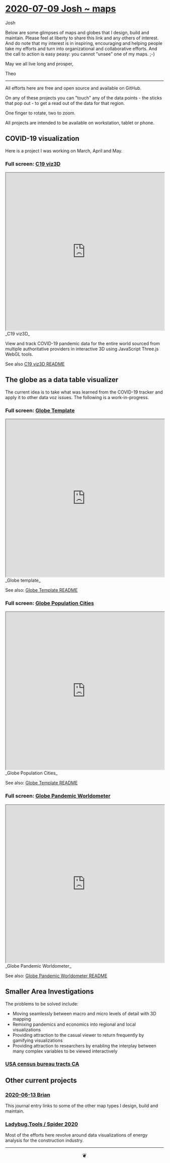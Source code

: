 # [2020-07-09 Josh ~ maps]( https://theo-armour.github.io/2020/#journal/07/2020-07-09-josh-maps.md )

Josh

Below are some glimpses of maps and globes that I design, build and maintain. Please feel at liberty to share this link and any others of interest. And do note that my interest is in inspiring, encouraging and helping people take my efforts and turn into organizational and collaborative efforts. And the call to action is easy peasy: you cannot "unsee" one of my maps. ;-)   

May we all live long and prosper,

Theo

***

All efforts here are free and open source and available on GitHub.

On any of these projects you can "touch" any of the data points - the sticks that pop out - to get a read out of the data for that region.

One finger to rotate, two to zoom.

All projects are intended to be available on workstation, tablet or phone.


## COVID-19 visualization

Here is a project I was working on March, April and May.

### Full screen: [C19 viz3D]( https://www.ladybug.tools/spider-covid-19-viz-3d/ )

<iframe src=https://www.ladybug.tools/spider-covid-19-viz-3d/ height=500px width=100% ></iframe>
_C19 viz3D_

View and track COVID-19 pandemic data for the entire world sourced from multiple authoritative providers in interactive 3D using JavaScript Three.js WebGL tools.

See also [C19 viz3D README]( https://www.ladybug.tools/spider-covid-19-viz-3d/readme.html#README.md )


## The globe as a data table visualizer

The current idea is to take what was learned from the COVID-19 tracker and apply it to other data voz issues. The following is a work-in-progress.


### Full screen: [Globe Template]( https://www.ladybug.tools/spider-covid-19-viz-3d/cookbook/globe-template/ )

<iframe src=https://www.ladybug.tools/spider-covid-19-viz-3d/cookbook/globe-template/ height=500px width=100% ></iframe>
_Globe template_

See also: [Globe Template README ]( https://www.ladybug.tools/spider-covid-19-viz-3d/readme.html#cookbook/globe-template/README.md)

### Full screen: [Globe Population Cities]( https://www.ladybug.tools/spider-covid-19-viz-3d/cookbook/globe-population-cities/ )

<iframe src=https://www.ladybug.tools/spider-covid-19-viz-3d/cookbook/globe-population-cities/ height=500px width=100% ></iframe>
_Globe Population Cities_

See also: [Globe Template README ]( https://www.ladybug.tools/spider-covid-19-viz-3d/readme.html#cookbook/globe-population-cities/README.md)



### Full screen: [Globe Pandemic Worldometer]( https://www.ladybug.tools/spider-covid-19-viz-3d/cookbook/globe-pandemic-worldometers/ )

<iframe src=https://www.ladybug.tools/spider-covid-19-viz-3d/cookbook/globe-pandemic-worldometer/ height=500px width=100% ></iframe>
_Globe Pandemic Worldometer_

See also: [Globe Pandemic Worldometer README ]( https://www.ladybug.tools/spider-covid-19-viz-3d/readme.html#cookbook/globe-pandemic-worldometer/README.md)


## Smaller Area Investigations

The problems to be solved include:

* Moving seamlessly between macro and micro levels of detail with 3D mapping
* Remixing pandemics and economics into regional and local visualizations
* Providing attraction to the casual viewer to return frequently by gamifying visualizations
* Providing attraction to researchers by enabling the interplay between many complex variables to be viewed interactively

### [USA census bureau tracts CA]( https://theo-armour.github.io/2020/grv-github-repo-tree-view-2020-07.html#apps/us-census-bureau-tracts-ca/index.html)




### []( https://theo-armour.github.io/2020/grv-github-repo-tree-view-2020-07.html#apps/california-dasymetry/ )


## Other current projects


### [2020-06-13 Brian]( https://theo-armour.github.io/2020/#journal/06/2020-06-13-brian.md)

This journal entry links to some of the other map types I design, build and maintain.


### [Ladybug.Tools / Spider 2020 ]( https://www.ladybug.tools/spider-2020/#README.md )

Most of the efforts here revolve around data visualizations of energy analysis for the construction industry.

***


<center title="hello! Click me to return to top" ><a href=javascript:window.scrollTo(0,0); style=font-size:2ch;text-decoration:none; > ❦ </a></center>